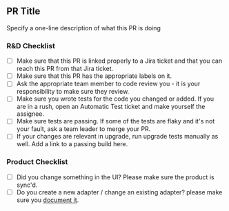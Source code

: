 ## PR Title
Specify a one-line description of what this PR is doing

### R&D Checklist
- [ ] Make sure that this PR is linked properly to a Jira ticket and that you can reach this PR from that Jira ticket.
- [ ] Make sure that this PR has the appropriate labels on it.
- [ ] Ask the appropriate team member to code review you - it is your responsibility to make sure they review.
- [ ] Make sure you wrote tests for the code you changed or added. If you are in a rush, open an Automatic Test ticket and make yourself the assignee.
- [ ] Make sure tests are passing. If some of the tests are flaky and it's not your fault, ask a team leader to merge your PR.
- [ ] If your changes are relevant in upgrade, run upgrade tests manually as well. Add a link to a passing build here.

### Product Checklist
- [ ] Did you change something in the UI? Please make sure the product is sync'd.
- [ ] Do you create a new adapter / change an existing adapter? please make sure you [document it](https://axonius.atlassian.net/wiki/spaces/AX/pages/988414184/Adapter+Documentation).
